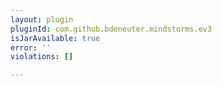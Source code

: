 ```yaml
---
layout: plugin
pluginId: com.github.bdeneuter.mindstorms.ev3
isJarAvailable: true
error: ''
violations: []

---
```

